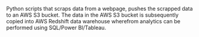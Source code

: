 Python scripts that scraps data from a webpage, pushes the scrapped data to an AWS S3 bucket. 
The data in the AWS S3 bucket is subsequently copied into AWS Redshift data warehouse wherefrom analytics can be performed using SQL/Power BI/Tableau.
